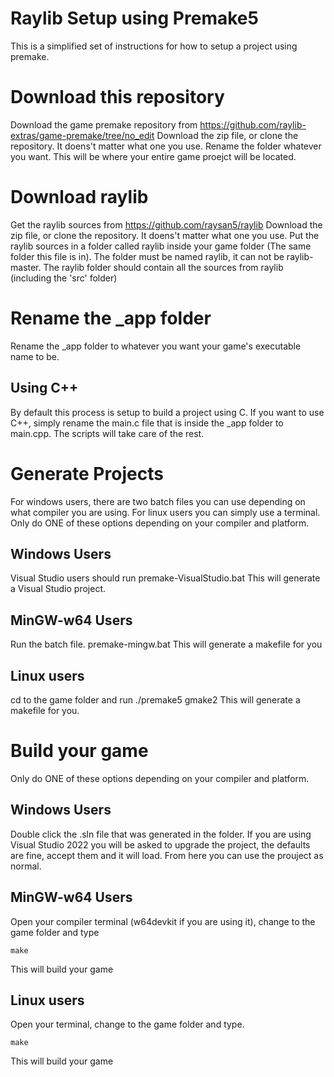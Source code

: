 # Raylib Setup using Premake5
This is a simplified set of instructions for how to setup a project using premake.

# Download this repository
Download the game premake repository from 
https://github.com/raylib-extras/game-premake/tree/no_edit
Download the zip file, or clone the repository. It doens't matter what one you use.
Rename the folder whatever you want. This will be where your entire game proejct will be located.

# Download raylib
Get the raylib sources from 
https://github.com/raysan5/raylib
Download the zip file, or clone the repository. It doens't matter what one you use.
Put the raylib sources in a folder called raylib inside your game folder (The same folder this file is in). The folder must be named raylib, it can not be raylib-master. The raylib folder should contain all the sources from raylib (including the 'src' folder)

# Rename the _app folder 
Rename the _app folder to whatever you want your game's executable name to be.

## Using C++
By default this process is setup to build a project using C. If you want to use C++, simply rename the main.c file that is inside the _app folder to main.cpp. The scripts will take care of the rest.

# Generate Projects
For windows users, there are two batch files you can use depending on what compiler you are using. For linux users you can simply use a terminal.
Only do ONE of these options depending on your compiler and platform.
## Windows Users
Visual Studio users should run
	premake-VisualStudio.bat
This will generate a Visual Studio project.
	
## MinGW-w64 Users
Run the batch file.
    premake-mingw.bat
This will generate a makefile for you
	
## Linux users
cd to the game folder and run
    ./premake5 gmake2
This will generate a makefile for you.
	
# Build your game
Only do ONE of these options depending on your compiler and platform.
## Windows Users
Double click the .sln file that was generated in the folder. If you are using Visual Studio 2022 you will be asked to upgrade the project, the defaults are fine, accept them and it will load.
From here you can use the prouject as normal.
	
## MinGW-w64 Users
Open your compiler terminal (w64devkit if you are using it), change to the game folder and type 

    make
	
This will build your game
	
## Linux users
Open your terminal, change to the game folder and type.

    make
	
This will build your game
	
